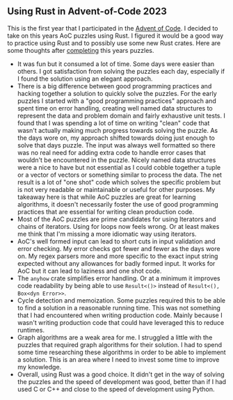 ## Using Rust in Advent-of-Code 2023

This is the first year that I participated in the [Advent of Code](https://adventofcode.com/2023). I decided to take on this years AoC puzzles using Rust. I figured it would be a good way to practice using Rust and to possibly use some new Rust crates. Here are some thoughts after [completing](https://github.com/stevedoyle/advent-of-code) this years puzzles.

- It was fun but it consumed a lot of time. Some days were easier than others. I got satisfaction from solving the puzzles each day, especially if I found the solution using an elegant approach.
- There is a big difference between good programming practices and hacking together a solution to quickly solve the puzzles. For the early puzzles I started with a "good programming practices" approach and spent time on error handling, creating well named data structures to represent the data and problem domain and fairly exhaustive unit tests. I found that I was spending a lot of time on writing "clean" code that wasn't actually making much progress towards solving the puzzle. As the days wore on, my approach shifted towards doing just enough to solve that days puzzle. The input was always well formatted so there was no real need for adding extra code to handle error cases that wouldn't be encountered in the puzzle. Nicely named data structures were a nice to have but not essential as I could cobble together a tuple or a vector of vectors or something similar to process the data. The net result is a lot of "one shot" code which solves the specific problem but is not very readable or maintainable or useful for other purposes. My takeaway here is that while AoC puzzles are great for learning algorithms, it doesn't necessarily foster the use of good programming practices that are essential for writing clean production code.
- Most of the AoC puzzles are prime candidates for using Iterators and chains of iterators. Using for loops now feels wrong. Or at least makes me think that I'm missing a more idiomatic way using iterators.
- AoC's well formed input can lead to short cuts in input validation and error checking. My error checks got fewer and fewer as the days wore on. My regex parsers more and more specific to the exact input string expected without any allowances for badly formed input. It works for AoC but it can lead to laziness and one shot code.
- The `anyhow` crate simplifies error handling. Or at a minimum it improves code readability by being able to use `Result<()>` instead of `Result<(), Box<dyn Error>>`.
- Cycle detection and memoization. Some puzzles required this to be able to find a solution in a reasonable running time. This was not something that I had encountered when writing production code. Mainly because I wasn't writing production code that could have leveraged this to reduce runtimes.
- Graph algorithms are a weak area for me. I struggled a little with the puzzles that required graph algorithms for their solution. I had to spend some time researching these algorithms in order to be able to implement a solution. This is an area where I need to invest some time to improve my knowledge. 
- Overall, using Rust was a good choice. It didn't get in the way of solving the puzzles and the speed of development was good, better than if I had used C or C++ and close to the speed of development using Python.


